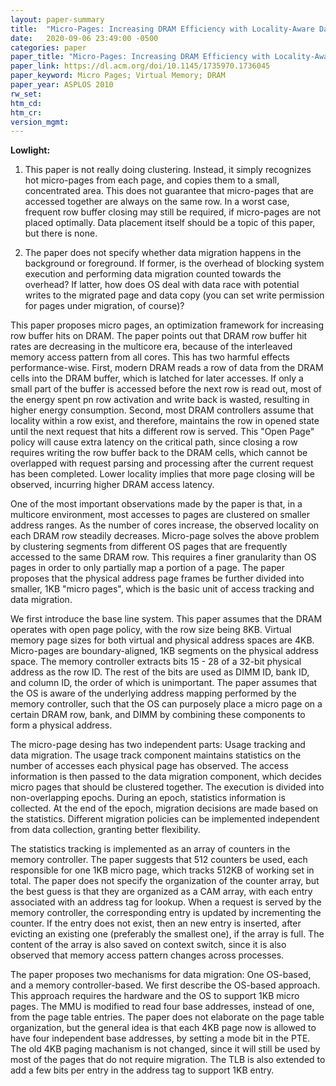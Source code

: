 ```yaml
---
layout: paper-summary
title:  "Micro-Pages: Increasing DRAM Efficiency with Locality-Aware Data Placement"
date:   2020-09-06 23:49:00 -0500
categories: paper
paper_title: "Micro-Pages: Increasing DRAM Efficiency with Locality-Aware Data Placement"
paper_link: https://dl.acm.org/doi/10.1145/1735970.1736045
paper_keyword: Micro Pages; Virtual Memory; DRAM
paper_year: ASPLOS 2010
rw_set:
htm_cd:
htm_cr:
version_mgmt:
---
```


**Lowlight:**

1. This paper is not really doing clustering. Instead, it simply recognizes hot micro-pages from each page, and copies
   them to a small, concentrated area. This does not guarantee that micro-pages that are accessed together are always
   on the same row. In a worst case, frequent row buffer closing may still be required, if micro-pages are not placed
   optimally. Data placement itself should be a topic of this paper, but there is none.

2. The paper does not specify whether data migration happens in the background or foreground. If former, is the 
   overhead of blocking system execution and performing data migration counted towards the overhead? If latter, how
   does OS deal with data race with potential writes to the migrated page and data copy (you can set write permission
   for pages under migration, of course)?

This paper proposes micro pages, an optimization framework for increasing row buffer hits on DRAM. The paper points out 
that DRAM row buffer hit rates are decreasing in the multicore era, because of the interleaved memory access pattern from
all cores. This has two harmful effects performance-wise. First, modern DRAM reads a row of data from the DRAM cells into
the DRAM buffer, which is latched for later accesses. If only a small part of the buffer is accessed before the next row
is read out, most of the energy spent pn row activation and write back is wasted, resulting in higher energy consumption.
Second, most DRAM controllers assume that locality within a row exist, and therefore, maintains the row in opened state
until the next request that hits a different row is served. This "Open Page" policy will cause extra latency on the 
critical path, since closing a row requires writing the row buffer back to the DRAM cells, which cannot be overlapped
with request parsing and processing after the current request has been completed. Lower locality implies that more 
page closing will be observed, incurring higher DRAM access latency.

One of the most important observations made by the paper is that, in a multicore environment, most accesses to pages are
clustered on smaller address ranges. As the number of cores increase, the observed locality on each DRAM row steadily 
decreases.
Micro-page solves the above problem by clustering segments from different OS pages that are frequently accessed to the same 
DRAM row. This requires a finer granularity than OS pages in order to only partially map a portion of a page. The 
paper proposes that the physical address page frames be further divided into smaller, 1KB "micro pages", which is the basic
unit of access tracking and data migration.

We first introduce the base line system. This paper assumes that the DRAM operates with open page policy, with the 
row size being 8KB. Virtual memory page sizes for both virtual and physical address spaces are 4KB. Micro-pages
are boundary-aligned, 1KB segments on the physical address space. The memory controller extracts bits 15 - 28 of a 32-bit 
physical address as the row ID. The rest of the bits are used as DIMM ID, bank ID, and column ID, the order of which is
unimportant. The paper assumes that the OS is aware of the underlying address mapping performed by the memory
controller, such that the OS can purposely place a micro page on a certain DRAM row, bank, and DIMM by combining these
components to form a physical address.

The micro-page desing has two independent parts: Usage tracking and data migration. The usage track component maintains
statistics on the number of accesses each physical page has observed. The access information is then passed to the data 
migration component, which decides micro pages that should be clustered together. The execution is divided into non-overlapping
epochs. During an epoch, statistics information is collected. At the end of the epoch, migration decisions are made based
on the statistics. Different migration policies can be implemented independent from data collection, granting better flexibility.

The statistics tracking is implemented as an array of counters in the memory controller. The paper suggests that 512
counters be used, each responsible for one 1KB micro page, which tracks 512KB of working set in total. The paper does
not specify the organization of the counter array, but the best guess is that they are organized as a CAM array, with
each entry associated with an address tag for lookup. When a request is served by the memory controller, the corresponding
entry is updated by incrementing the counter. If the entry does not exist, then an new entry is inserted, after evicting
an existing one (preferably the smallest one), if the array is full. The content of the array is also saved on context switch,
since it is also observed that memory access pattern changes across processes.

The paper proposes two mechanisms for data migration: One OS-based, and a memory controller-based. We first describe the 
OS-based approach. This approach requires the hardware and the OS to support 1KB micro pages. The MMU is modified to read
four base addresses, instead of one, from the page table entries. The paper does not elaborate on the page table organization,
but the general idea is that each 4KB page now is allowed to have four independent base addresses, by setting a mode bit
in the PTE. The old 4KB paging machanism is not changed, since it will still be used by most of the pages that do not
require migration. The TLB is also extended to add a few bits per entry in the address tag to support 1KB entry. 

